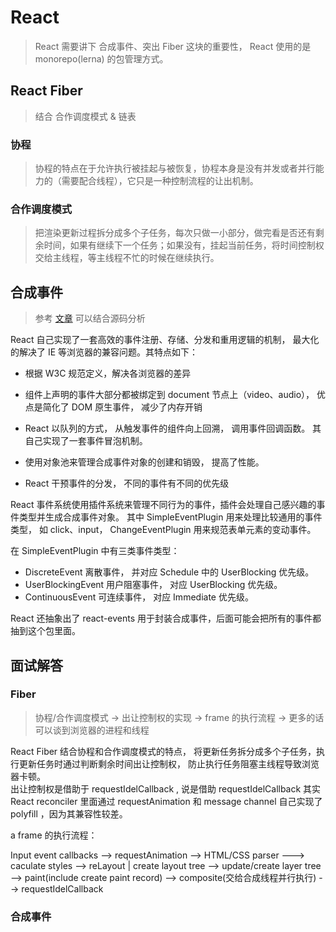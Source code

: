 # React

> React 需要讲下 合成事件、突出 Fiber 这块的重要性， React 使用的是 monorepo(lerna) 的包管理方式。

## React Fiber

> 结合 合作调度模式 & 链表 

### 协程

> 协程的特点在于允许执行被挂起与被恢复，协程本身是没有并发或者并行能力的（需要配合线程），它只是一种控制流程的让出机制。

### 合作调度模式

> 把渲染更新过程拆分成多个子任务，每次只做一小部分，做完看是否还有剩余时间，如果有继续下一个任务；如果没有，挂起当前任务，将时间控制权交给主线程，等主线程不忙的时候在继续执行。


## 合成事件
> 参考 [文章](https://juejin.im/post/5d44e3745188255d5861d654#heading-12) 可以结合源码分析

React 自己实现了一套高效的事件注册、存储、分发和重用逻辑的机制， 最大化的解决了 IE 等浏览器的兼容问题。其特点如下：
- 根据 W3C 规范定义，解决各浏览器的差异

- 组件上声明的事件大部分都被绑定到 document 节点上（video、audio）， 优点是简化了 DOM 原生事件， 减少了内存开销

- React 以队列的方式， 从触发事件的组件向上回溯， 调用事件回调函数。 其自己实现了一套事件冒泡机制。

- 使用对象池来管理合成事件对象的创建和销毁， 提高了性能。

- React 干预事件的分发， 不同的事件有不同的优先级

React 事件系统使用插件系统来管理不同行为的事件，插件会处理自己感兴趣的事件类型并生成合成事件对象。 其中 SimpleEventPlugin 用来处理比较通用的事件类型， 如 click、input， ChangeEventPlugin 用来规范表单元素的变动事件。  

在 SimpleEventPlugin 中有三类事件类型：
- DiscreteEvent 离散事件， 并对应 Schedule 中的 UserBlocking 优先级。
- UserBlockingEvent 用户阻塞事件， 对应 UserBlocking 优先级。
- ContinuousEvent 可连续事件， 对应 Immediate 优先级。

React 还抽象出了 react-events 用于封装合成事件，后面可能会把所有的事件都抽到这个包里面。


## 面试解答



### Fiber

> 协程/合作调度模式 -> 出让控制权的实现 -> frame 的执行流程 -> 更多的话可以谈到浏览器的进程和线程

React Fiber 结合协程和合作调度模式的特点， 将更新任务拆分成多个子任务，执行更新任务时通过判断剩余时间出让控制权， 防止执行任务阻塞主线程导致浏览器卡顿。  
出让控制权是借助于 requestIdelCallback , 说是借助 requestIdelCallback 其实 React reconciler 里面通过 requestAnimation 和 message channel 自己实现了 polyfill ，因为其兼容性较差。  

a frame 的执行流程：

Input event callbacks --> requestAnimation --> HTML/CSS parser ---> caculate styles --> reLayout | create layout tree --> update/create layer tree --> paint(include create paint record)  --> composite(交给合成线程并行执行) --> requestIdelCallback


### 合成事件

